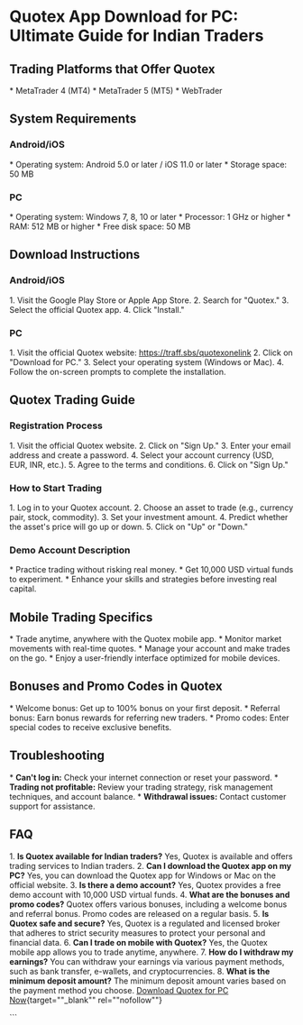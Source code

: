 # Quotex App Download for PC: Ultimate Guide for Indian Traders

## Trading Platforms that Offer Quotex

\* MetaTrader 4 (MT4) \* MetaTrader 5 (MT5) \* WebTrader

## System Requirements

### Android/iOS

\* Operating system: Android 5.0 or later / iOS 11.0 or later \* Storage
space: 50 MB

### PC

\* Operating system: Windows 7, 8, 10 or later \* Processor: 1 GHz or
higher \* RAM: 512 MB or higher \* Free disk space: 50 MB

## Download Instructions

### Android/iOS

1\. Visit the Google Play Store or Apple App Store. 2. Search for
"Quotex." 3. Select the official Quotex app. 4. Click
"Install."

### PC

1\. Visit the official Quotex website: https://traff.sbs/quotexonelink
2. Click on "Download for PC." 3. Select your operating system
(Windows or Mac). 4. Follow the on-screen prompts to complete the
installation.

## Quotex Trading Guide

### Registration Process

1\. Visit the official Quotex website. 2. Click on "Sign Up." 3.
Enter your email address and create a password. 4. Select your account
currency (USD, EUR, INR, etc.). 5. Agree to the terms and conditions. 6.
Click on "Sign Up."

### How to Start Trading

1\. Log in to your Quotex account. 2. Choose an asset to trade (e.g.,
currency pair, stock, commodity). 3. Set your investment amount. 4.
Predict whether the asset\'s price will go up or down. 5. Click on
"Up" or "Down."

### Demo Account Description

\* Practice trading without risking real money. \* Get 10,000 USD
virtual funds to experiment. \* Enhance your skills and strategies
before investing real capital.

## Mobile Trading Specifics

\* Trade anytime, anywhere with the Quotex mobile app. \* Monitor market
movements with real-time quotes. \* Manage your account and make trades
on the go. \* Enjoy a user-friendly interface optimized for mobile
devices.

## Bonuses and Promo Codes in Quotex

\* Welcome bonus: Get up to 100% bonus on your first deposit. \*
Referral bonus: Earn bonus rewards for referring new traders. \* Promo
codes: Enter special codes to receive exclusive benefits.

## Troubleshooting

\* **Can\'t log in:** Check your internet connection or reset your
password. \* **Trading not profitable:** Review your trading strategy,
risk management techniques, and account balance. \* **Withdrawal
issues:** Contact customer support for assistance.

## FAQ

1\. **Is Quotex available for Indian traders?** Yes, Quotex is available
and offers trading services to Indian traders. 2. **Can I download the
Quotex app on my PC?** Yes, you can download the Quotex app for Windows
or Mac on the official website. 3. **Is there a demo account?** Yes,
Quotex provides a free demo account with 10,000 USD virtual funds. 4.
**What are the bonuses and promo codes?** Quotex offers various bonuses,
including a welcome bonus and referral bonus. Promo codes are released
on a regular basis. 5. **Is Quotex safe and secure?** Yes, Quotex is a
regulated and licensed broker that adheres to strict security measures
to protect your personal and financial data. 6. **Can I trade on mobile
with Quotex?** Yes, the Quotex mobile app allows you to trade anytime,
anywhere. 7. **How do I withdraw my earnings?** You can withdraw your
earnings via various payment methods, such as bank transfer, e-wallets,
and cryptocurrencies. 8. **What is the minimum deposit amount?** The
minimum deposit amount varies based on the payment method you choose.
[Download Quotex for PC
Now](\%22https://traff.sbs/quotexonelink\%22){target=""_blank""
rel=""nofollow""}

\`\`\`

